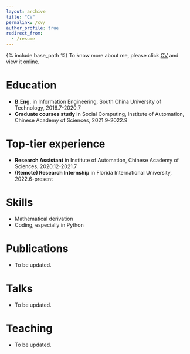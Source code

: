 ```yaml
---
layout: archive
title: "CV"
permalink: /cv/
author_profile: true
redirect_from:
  - /resume
---
```


{% include base_path %}
To know more about me, please click [CV](/files/CV_guoming_li.pdf) and view it online.

Education
======
* **B.Eng.** in Information Engineering, South China University of Technology, 2016.7-2020.7
* **Graduate courses study** in Social Computing, Institute of Automation, Chinese Academy of Sciences, 2021.9-2022.9

Top-tier experience
======
* **Research Assistant** in Institute of Automation, Chinese Academy of Sciences, 2020.12-2021.7
* **(Remote) Research Internship** in Florida International University, 2022.6-present
  
Skills
======
* Mathematical derivation
* Coding, especially in Python

Publications
======
* To be updated.
  
Talks
======
* To be updated.
  
Teaching
======
* To be updated.
